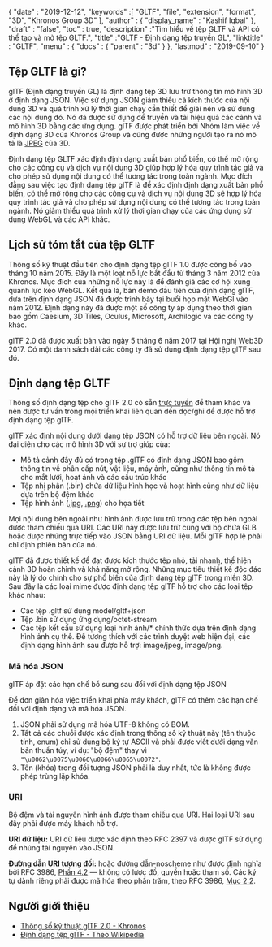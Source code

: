 {
  "date" : "2019-12-12",
  "keywords" :[ "GLTF", "file", "extension", "format", "3D", "Khronos Group 3D" ],
  "author" : {
    "display_name" : "Kashif Iqbal"
},
  "draft" : "false",
  "toc" : true,
  "description" :"Tìm hiểu về tệp GLTF và API có thể tạo và mở tệp GLTF.",
  "title" :"GLTF - Định dạng tệp truyền GL",
  "linktitle" : "GLTF",
  "menu" : {
    "docs" : {
      "parent" : "3d"
}
},
  "lastmod" : "2019-09-10"
}

## Tệp GLTF là gì?

glTF (Định dạng truyền GL) là định dạng tệp 3D lưu trữ thông tin mô hình 3D ở định dạng JSON. Việc sử dụng JSON giảm thiểu cả kích thước của nội dung 3D và quá trình xử lý thời gian chạy cần thiết để giải nén và sử dụng các nội dung đó. Nó đã được sử dụng để truyền và tải hiệu quả các cảnh và mô hình 3D bằng các ứng dụng. glTF được phát triển bởi Nhóm làm việc về định dạng 3D của Khronos Group và cũng được những người tạo ra nó mô tả là [JPEG](/vi/image/jpeg/) của 3D.

Định dạng tệp GLTF xác định định dạng xuất bản phổ biến, có thể mở rộng cho các công cụ và dịch vụ nội dung 3D giúp hợp lý hóa quy trình tác giả và cho phép sử dụng nội dung có thể tương tác trong toàn ngành. Mục đích đằng sau việc tạo định dạng tệp glTF là để xác định định dạng xuất bản phổ biến, có thể mở rộng cho các công cụ và dịch vụ nội dung 3D sẽ hợp lý hóa quy trình tác giả và cho phép sử dụng nội dung có thể tương tác trong toàn ngành. Nó giảm thiểu quá trình xử lý thời gian chạy của các ứng dụng sử dụng WebGL và các API khác.

## Lịch sử tóm tắt của tệp GLTF

Thông số kỹ thuật đầu tiên cho định dạng tệp glTF 1.0 được công bố vào tháng 10 năm 2015. Đây là một loạt nỗ lực bắt đầu từ tháng 3 năm 2012 của Khronos. Mục đích của những nỗ lực này là để đánh giá các cơ hội xung quanh lực kéo WebGL. Kết quả là, bản demo đầu tiên của định dạng glTF, dựa trên định dạng JSON đã được trình bày tại buổi họp mặt WebGl vào năm 2012. Định dạng này đã được một số công ty áp dụng theo thời gian bao gồm Caesium, 3D Tiles, Oculus, Microsoft, Archilogic và các công ty khác.

glTF 2.0 đã được xuất bản vào ngày 5 tháng 6 năm 2017 tại Hội nghị Web3D 2017. Có một danh sách dài các công ty đã sử dụng định dạng tệp glTF sau đó.

## Định dạng tệp GLTF

Thông số định dạng tệp cho glTF 2.0 có sẵn [trực tuyến](https://github.com/KhronosGroup/glTF/tree/main/specification/2.0) để tham khảo và nên được tư vấn trong mọi triển khai liên quan đến đọc/ghi để được hỗ trợ định dạng tệp glTF.

glTF xác định nội dung dưới dạng tệp JSON có hỗ trợ dữ liệu bên ngoài. Nó đại diện cho các mô hình 3D với sự trợ giúp của:

* Mô tả cảnh đầy đủ có trong tệp .glTF có định dạng JSON bao gồm thông tin về phân cấp nút, vật liệu, máy ảnh, cũng như thông tin mô tả cho mắt lưới, hoạt ảnh và các cấu trúc khác
* Tệp nhị phân (.bin) chứa dữ liệu hình học và hoạt hình cũng như dữ liệu dựa trên bộ đệm khác
* Tệp hình ảnh ([.jpg](/vi/image/jpeg/), [.png](/vi/image/png/)) cho họa tiết

Mọi nội dung bên ngoài như hình ảnh được lưu trữ trong các tệp bên ngoài được tham chiếu qua URI. Các URI này được lưu trữ cùng với bộ chứa GLB hoặc được nhúng trực tiếp vào JSON bằng URI dữ liệu. Mỗi glTF hợp lệ phải chỉ định phiên bản của nó.

glTF đã được thiết kế để đạt được kích thước tệp nhỏ, tải nhanh, thể hiện cảnh 3D hoàn chỉnh và khả năng mở rộng. Những mục tiêu thiết kế độc đáo này là lý do chính cho sự phổ biến của định dạng tệp glTF trong miền 3D. Sau đây là các loại mime được định dạng tệp glTF hỗ trợ cho các loại tệp khác nhau:

* Các tệp .gltf sử dụng model/gltf+json
* Tệp .bin sử dụng ứng dụng/octet-stream
* Các tệp kết cấu sử dụng loại hình ảnh/* chính thức dựa trên định dạng hình ảnh cụ thể. Để tương thích với các trình duyệt web hiện đại, các định dạng hình ảnh sau được hỗ trợ: image/jpeg, image/png.

### Mã hóa JSON

glTF áp đặt các hạn chế bổ sung sau đối với định dạng tệp JSON

Để đơn giản hóa việc triển khai phía máy khách, glTF có thêm các hạn chế đối với định dạng và mã hóa JSON.

1. JSON phải sử dụng mã hóa UTF-8 không có BOM.
1. Tất cả các chuỗi được xác định trong thông số kỹ thuật này (tên thuộc tính, enum) chỉ sử dụng bộ ký tự ASCII và phải được viết dưới dạng văn bản thuần túy, ví dụ: "bộ đệm" thay vì `"\u0062\u0075\u0066\u0066\u0065\u0072"`.
1. Tên (khóa) trong đối tượng JSON phải là duy nhất, tức là không được phép trùng lặp khóa.

### URI

Bộ đệm và tài nguyên hình ảnh được tham chiếu qua URI. Hai loại URI sau đây phải được máy khách hỗ trợ.

**URI dữ liệu:** URI dữ liệu được xác định theo RFC 2397 và được glTF sử dụng để nhúng tài nguyên vào JSON.

**Đường dẫn URI tương đối:** hoặc đường dẫn-noscheme như được định nghĩa bởi RFC 3986, [Phần 4.2](https://datatracker.ietf.org/doc/html/rfc3986#section-4.2) — không có lược đồ, quyền hoặc tham số. Các ký tự dành riêng phải được mã hóa theo phần trăm, theo RFC 3986, [Mục 2.2](https://datatracker.ietf.org/doc/html/rfc3986#section-2.2).

## Người giới thiệu ##

* [Thông số kỹ thuật glTF 2.0 - Khronos](https://github.com/KhronosGroup/glTF)
* [Định dạng tệp glTF - Theo Wikipedia](https://en.wikipedia.org/wiki/GlTF)

